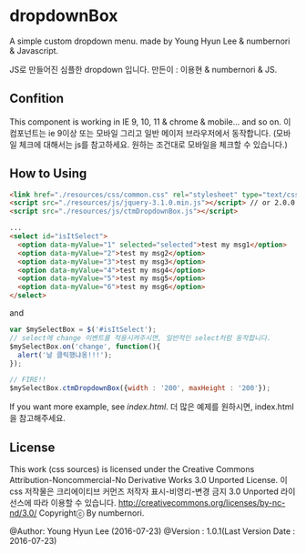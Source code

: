 # dropdownBox

A simple custom dropdown menu. made by Young Hyun Lee & numbernori & Javascript.

JS로 만들어진 심플한 dropdown 입니다.
만든이 : 이용현 & numbernori & JS.

## Confition

This component is working in IE 9, 10, 11 & chrome & mobile... and so on.
이 컴포넌트는 ie 9이상 또는 모바일 그리고 일반 메이저 브라우저에서 동작합니다.
(모바일 체크에 대해서는 js를 참고하세요. 원하는 조건대로 모바일을 체크할 수 있습니다.)

## How to Using

```html
<link href="./resources/css/common.css" rel="stylesheet" type="text/css" />
<script src="./resources/js/jquery-3.1.0.min.js"></script> // or 2.0.0 upper. 2.0.0 버전 이상이라면 크게 상관없습니다.
<script src="./resources/js/ctmDropdownBox.js"></script>

...
<select id="isItSelect">
  <option data-myValue="1" selected="selected">test my msg1</option>
  <option data-myValue="2">test my msg2</option>
  <option data-myValue="3">test my msg3</option>
  <option data-myValue="4">test my msg4</option>
  <option data-myValue="5">test my msg5</option>
  <option data-myValue="6">test my msg6</option>
</select>
```

and

```js
var $mySelectBox = $('#isItSelect');
// select에 change 이벤트를 적용시켜주시면, 일반적인 select처럼 동작합니다.
$mySelectBox.on('change', function(){
  alert('날 클릭했냐옹!!!');
});

// FIRE!!
$mySelectBox.ctmDropdownBox({width : '200', maxHeight : '200'});

```

If you want more example, see *index.html*.
더 많은 예제를 원하시면, index.html을 참고해주세요.

## License

This work (css sources) is licensed under the Creative Commons Attribution-Noncommercial-No Derivative Works 3.0 Unported License.
이 css 저작물은 크리에이티브 커먼즈 저작자 표시-비영리-변경 금지 3.0 Unported 라이선스에 따라 이용할 수 있습니다.
http://creativecommons.org/licenses/by-nc-nd/3.0/
Copyrightⓒ By numbernori.

@Author: Young Hyun Lee (2016-07-23)
@Version : 1.0.1(Last Version Date : 2016-07-23)

